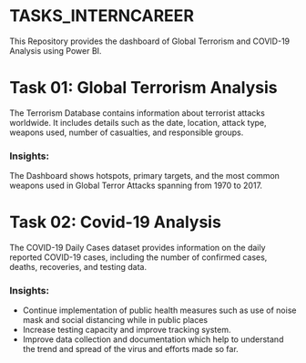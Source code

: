 # TASKS_INTERNCAREER
This Repository provides the dashboard of Global Terrorism and COVID-19 Analysis using Power BI.

# Task 01: Global Terrorism Analysis
The Terrorism Database contains information about terrorist attacks worldwide. It includes details such as the date, location, attack type, weapons used, number of casualties, and responsible groups.

### Insights: 
The Dashboard shows hotspots, primary targets, and the most common weapons used in Global Terror Attacks spanning from 1970 to 2017.

# Task 02: Covid-19 Analysis
The COVID-19 Daily Cases dataset provides information on the daily reported COVID-19 cases, including the number of confirmed cases, deaths, recoveries, and testing data.

### Insights: 
- Continue implementation of public health measures such as use of noise mask and social distancing while in public places
- Increase testing capacity and improve tracking system.
- Improve data collection and documentation which help to understand the trend and spread of the virus and efforts made so far.
